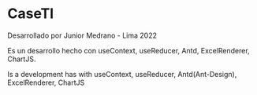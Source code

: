 # CaseTI

Desarrollado por Junior Medrano - Lima 2022

Es un desarrollo hecho con useContext, useReducer, Antd, ExcelRenderer, ChartJS.

Is a development has with useContext, useReducer, Antd(Ant-Design), ExcelRenderer, ChartJS